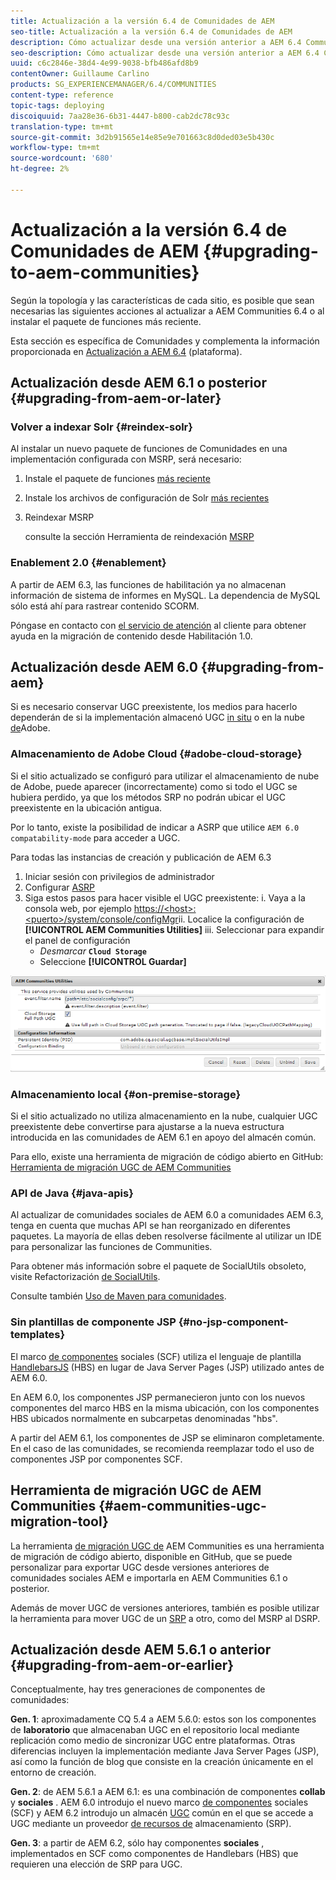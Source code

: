 ```yaml
---
title: Actualización a la versión 6.4 de Comunidades de AEM
seo-title: Actualización a la versión 6.4 de Comunidades de AEM
description: Cómo actualizar desde una versión anterior a AEM 6.4 Communities
seo-description: Cómo actualizar desde una versión anterior a AEM 6.4 Communities
uuid: c6c2846e-38d4-4e99-9038-bfb486afd8b9
contentOwner: Guillaume Carlino
products: SG_EXPERIENCEMANAGER/6.4/COMMUNITIES
content-type: reference
topic-tags: deploying
discoiquuid: 7aa28e36-6b31-4447-b800-cab2dc78c93c
translation-type: tm+mt
source-git-commit: 3d2b91565e14e85e9e701663c8d0ded03e5b430c
workflow-type: tm+mt
source-wordcount: '680'
ht-degree: 2%

---
```



# Actualización a la versión 6.4 de Comunidades de AEM {#upgrading-to-aem-communities}

Según la topología y las características de cada sitio, es posible que sean necesarias las siguientes acciones al actualizar a AEM Communities 6.4 o al instalar el paquete de funciones más reciente.

Esta sección es específica de Comunidades y complementa la información proporcionada en [Actualización a AEM 6.4](../../help/sites-deploying/upgrade.md) (plataforma).

## Actualización desde AEM 6.1 o posterior {#upgrading-from-aem-or-later}

### Volver a indexar Solr {#reindex-solr}

Al instalar un nuevo paquete de funciones de Comunidades en una implementación configurada con MSRP, será necesario:

1. Instale el paquete de funciones [más reciente](deploy-communities.md#latestfeaturepack)
2. Instale los archivos de configuración de Solr [más recientes](msrp.md#upgrading)
3. Reindexar MSRP

   consulte la sección Herramienta de reindexación [MSRP](msrp.md#msrp-reindex-tool)

### Enablement 2.0 {#enablement}

A partir de AEM 6.3, las funciones de habilitación ya no almacenan información de sistema de informes en MySQL. La dependencia de MySQL sólo está ahí para rastrear contenido SCORM.

Póngase en contacto con [el servicio de atención](https://helpx.adobe.com/es/marketing-cloud/contact-support.html) al cliente para obtener ayuda en la migración de contenido desde Habilitación 1.0.

## Actualización desde AEM 6.0 {#upgrading-from-aem}

Si es necesario conservar UGC preexistente, los medios para hacerlo dependerán de si la implementación almacenó UGC [in situ](#on-premise-storage) o en la nube [de](#adobe-cloud-storage)Adobe.

### Almacenamiento de Adobe Cloud {#adobe-cloud-storage}

Si el sitio actualizado se configuró para utilizar el almacenamiento de nube de Adobe, puede aparecer (incorrectamente) como si todo el UGC se hubiera perdido, ya que los métodos SRP no podrán ubicar el UGC preexistente en la ubicación antigua.

Por lo tanto, existe la posibilidad de indicar a ASRP que utilice `AEM 6.0 compatability-mode` para acceder a UGC.

Para todas las instancias de creación y publicación de AEM 6.3

1. Iniciar sesión con privilegios de administrador
2. Configurar [ASRP](asrp.md)
3. Siga estos pasos para hacer visible el UGC preexistente:
i. Vaya a la consola web, por ejemplo
   [https://&lt;host>:&lt;puerto>/system/console/configMgr](http://localhost:4502/system/console/configMgr)ii. Localice la configuración de **[!UICONTROL AEM Communities Utilities]** iii. Seleccionar para expandir el panel de configuración
   * *Desmarcar* **`Cloud Storage`**
   * Seleccione **[!UICONTROL Guardar]**

![chlimage_1-126](assets/chlimage_1-126.png)

### Almacenamiento local {#on-premise-storage}

Si el sitio actualizado no utiliza almacenamiento en la nube, cualquier UGC preexistente debe convertirse para ajustarse a la nueva estructura introducida en las comunidades de AEM 6.1 en apoyo del almacén común.

Para ello, existe una herramienta de migración de código abierto en GitHub:\
[Herramienta de migración UGC de AEM Communities](https://github.com/Adobe-Marketing-Cloud/communities-ugc-migration)

### API de Java {#java-apis}

Al actualizar de comunidades sociales de AEM 6.0 a comunidades AEM 6.3, tenga en cuenta que muchas API se han reorganizado en diferentes paquetes. La mayoría de ellas deben resolverse fácilmente al utilizar un IDE para personalizar las funciones de Communities.

Para obtener más información sobre el paquete de SocialUtils obsoleto, visite Refactorización [de SocialUtils](socialutils.md).

Consulte también [Uso de Maven para comunidades](maven.md).

### Sin plantillas de componente JSP {#no-jsp-component-templates}

El marco [de componentes](scf.md) sociales (SCF) utiliza el lenguaje de plantilla [HandlebarsJS](https://www.handlebarsjs.com/) (HBS) en lugar de Java Server Pages (JSP) utilizado antes de AEM 6.0.

En AEM 6.0, los componentes JSP permanecieron junto con los nuevos componentes del marco HBS en la misma ubicación, con los componentes HBS ubicados normalmente en subcarpetas denominadas &quot;hbs&quot;.

A partir del AEM 6.1, los componentes de JSP se eliminaron completamente. En el caso de las comunidades, se recomienda reemplazar todo el uso de componentes JSP por componentes SCF.

## Herramienta de migración UGC de AEM Communities {#aem-communities-ugc-migration-tool}

La herramienta [de migración UGC de](https://github.com/Adobe-Marketing-Cloud/communities-ugc-migration) AEM Communities es una herramienta de migración de código abierto, disponible en GitHub, que se puede personalizar para exportar UGC desde versiones anteriores de comunidades sociales AEM e importarla en AEM Communities 6.1 o posterior.

Además de mover UGC de versiones anteriores, también es posible utilizar la herramienta para mover UGC de un [SRP](working-with-srp.md) a otro, como del MSRP al DSRP.

## Actualización desde AEM 5.6.1 o anterior {#upgrading-from-aem-or-earlier}

Conceptualmente, hay tres generaciones de componentes de comunidades:

**Gen. 1**: aproximadamente CQ 5.4 a AEM 5.6.0: estos son los componentes de **laboratorio** que almacenaban UGC en el repositorio local mediante replicación como medio de sincronizar UGC entre plataformas. Otras diferencias incluyen la implementación mediante Java Server Pages (JSP), así como la función de blog que consiste en la creación únicamente en el entorno de creación.

**Gen. 2**: de AEM 5.6.1 a AEM 6.1: es una combinación de componentes **collab** y **sociales** . AEM 6.0 introdujo el nuevo marco [de componentes](scf.md) sociales (SCF) y AEM 6.2 introdujo un almacén [UGC](working-with-srp.md) común en el que se accede a UGC mediante un proveedor [de recursos de](srp.md) almacenamiento (SRP).

**Gen. 3**: a partir de AEM 6.2, sólo hay componentes **sociales** , implementados en SCF como componentes de Handlebars (HBS) que requieren una elección de SRP para UGC.
